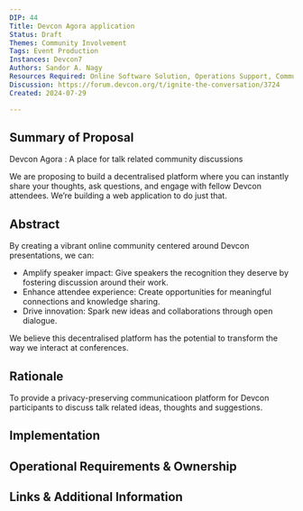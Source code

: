 ```yaml
---
DIP: 44
Title: Devcon Agora application
Status: Draft
Themes: Community Involvement
Tags: Event Production
Instances: Devcon7
Authors: Sandor A. Nagy
Resources Required: Online Software Solution, Operations Support, Communication Support, Tech Support
Discussion: https://forum.devcon.org/t/ignite-the-conversation/3724
Created: 2024-07-29

---
```

## Summary of Proposal
Devcon Agora : A place for talk related community discussions

We are proposing to build a decentralised platform where you can instantly share your thoughts, ask questions, and engage with fellow Devcon attendees. We’re building a web application to do just that.

## Abstract
By creating a vibrant online community centered around Devcon presentations, we can:
- Amplify speaker impact: Give speakers the recognition they deserve by fostering discussion around their work.
- Enhance attendee experience: Create opportunities for meaningful connections and knowledge sharing.
- Drive innovation: Spark new ideas and collaborations through open dialogue.

We believe this decentralised platform has the potential to transform the way we interact at conferences.

## Rationale
To provide a privacy-preserving communicatioon platform for Devcon participants to discuss talk related ideas, thoughts and suggestions.

##  Implementation

## Operational Requirements & Ownership

## Links & Additional Information
